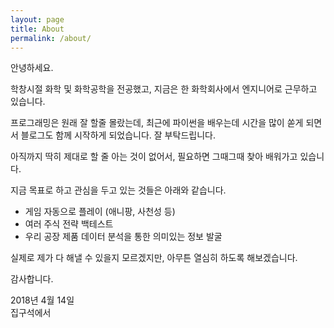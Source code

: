 ```yaml
---
layout: page
title: About
permalink: /about/
---
```


안녕하세요.

학창시절 화학 및 화학공학을 전공했고, 지금은 한 화학회사에서 엔지니어로 근무하고 있습니다.

프로그래밍은 원래 잘 할줄 몰랐는데, 최근에 파이썬을 배우는데 시간을 많이 쏟게 되면서 블로그도 함께 시작하게 되었습니다.
잘 부탁드립니다.  


아직까지 딱히 제대로 할 줄 아는 것이 없어서, 필요하면 그때그때 찾아 배워가고 있습니다.  


지금 목표로 하고 관심을 두고 있는 것들은 아래와 같습니다.

 - 게임 자동으로 플레이 (애니팡, 사천성 등)
 - 여러 주식 전략 백테스트
 - 우리 공장 제품 데이터 분석을 통한 의미있는 정보 발굴

실제로 제가 다 해낼 수 있을지 모르겠지만, 아무튼 열심히 하도록 해보겠습니다.

감사합니다.    



2018년 4월 14일  
집구석에서
